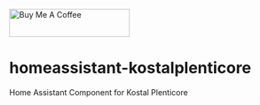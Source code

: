<a href="https://www.buymeacoffee.com/ittv" target="_blank"><img src="https://cdn.buymeacoffee.com/buttons/default-blue.png" alt="Buy Me A Coffee" style="height: 51px !important;width: 217px !important;" ></a>

# homeassistant-kostalplenticore
Home Assistant Component for Kostal Plenticore 
